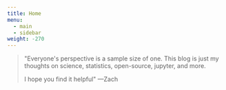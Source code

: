 ```yaml
---
title: Home
menu:
  - main
  - sidebar
weight: -270
---
```

> "Everyone's perspective is a sample size of one. This blog is just my thoughts on science, statistics, open-source, jupyter, and more. 
>
> I hope you find it helpful" —Zach